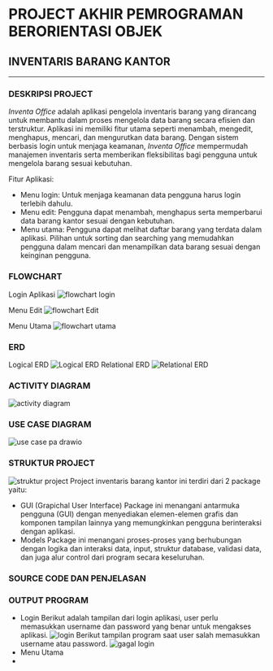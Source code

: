 # PROJECT AKHIR PEMROGRAMAN BERORIENTASI OBJEK
## INVENTARIS BARANG KANTOR 
-----  
### DESKRIPSI PROJECT
_Inventa Office_ adalah aplikasi pengelola inventaris barang yang dirancang untuk membantu dalam proses mengelola data barang secara efisien dan terstruktur. Aplikasi ini memiliki fitur utama seperti menambah, mengedit, menghapus, mencari, dan mengurutkan data barang. Dengan sistem berbasis login untuk menjaga keamanan, _Inventa Office_ mempermudah manajemen inventaris serta memberikan fleksibilitas bagi pengguna untuk mengelola barang sesuai kebutuhan.

Fitur Aplikasi:
- Menu login: Untuk menjaga keamanan data pengguna harus login terlebih dahulu.
- Menu edit: Pengguna dapat menambah, menghapus serta memperbarui data barang kantor sesuai dengan kebutuhan.
- Menu utama: Pengguna dapat melihat daftar barang yang terdata dalam aplikasi. Pilihan untuk sorting dan searching yang memudahkan pengguna dalam mencari dan menampilkan data barang sesuai dengan keinginan pengguna.

### FLOWCHART
Login Aplikasi
![flowchart login](https://github.com/user-attachments/assets/7134f515-0880-40eb-bb3f-d20e19773a1f)

Menu Edit
![flowchart Edit](https://github.com/user-attachments/assets/4166e816-b52f-482e-bc15-dc9f2db44ee3)

Menu Utama
![flowchart utama](https://github.com/user-attachments/assets/9273ef43-6019-4654-aac6-fa5ef70f0af3)

### ERD
Logical ERD
![Logical ERD](https://github.com/user-attachments/assets/9c60e267-d8a3-4f38-8147-b2fe0a06f4eb)
Relational ERD
![Relational ERD](https://github.com/user-attachments/assets/46fff2ce-fdb9-474e-9137-b3a74503e487)

### ACTIVITY DIAGRAM
![activity diagram](https://github.com/user-attachments/assets/331b05f7-90e4-431e-9a67-5f4b862d0ed3)


### USE CASE DIAGRAM
![use case pa drawio](https://github.com/user-attachments/assets/cf704426-836f-4b23-8f8b-0077ed7b1a59)

### STRUKTUR PROJECT
![struktur project](https://github.com/user-attachments/assets/06a29d63-0e47-40f3-ab5e-96b0496d5c4e)
Project inventaris barang kantor ini terdiri dari 2 package yaitu:
- GUI (Grapichal User Interface)
  Package ini menangani antarmuka pengguna (GUI) dengan menyediakan elemen-elemen grafis dan komponen tampilan lainnya yang memungkinkan        pengguna berinteraksi dengan aplikasi.
- Models
  Package ini menangani proses-proses yang berhubungan dengan logika dan interaksi data, input, struktur database, validasi data, dan juga      alur control dari program secara keseluruhan.

### SOURCE CODE DAN PENJELASAN

### OUTPUT PROGRAM
- Login
  Berikut adalah tampilan dari login aplikasi, user perlu memasukkan username dan password yang benar untuk mengakses aplikasi.
  ![login](https://github.com/user-attachments/assets/0a39a2f9-4ebe-42c7-b725-5c1b03946a1a)
  Berikut tampilan program saat user salah memasukkan username atau password.
  ![gagal login](https://github.com/user-attachments/assets/c52b8160-9e9c-493c-a903-536202c44976)
- Menu Utama
- 

